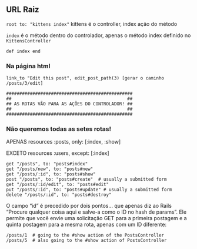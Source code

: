##  URL Raiz 

`root to: "kittens index"`  kittens é o controller, index ação do método

`index` é o método dentro do controlador, apenas o método index definido no  `KittensController`

`def index end`

### Na página html

`link_to "Edit this post", edit_post_path(3) [gerar o caminho /posts/3/edit]`


    ################################################
    ##                                            ##
    ## AS ROTAS VÃO PARA AS AÇÕES DO CONTROLADOR! ##
    ##                                            ##
    ################################################
    

### Não queremos todas as setes rotas! 

  APENAS 
   resources :posts, only: [:index, :show]

  EXCETO
   resources :users, except: [:index] 

  ```
  get "/posts", to: "posts#index"
  get "/posts/new", to: "posts#new"
  get "/posts/:id", to: "posts#show"
  post "/posts", to: "posts#create"  # usually a submitted form
  get "/posts/:id/edit", to: "posts#edit"
  put "/posts/:id", to: "posts#update" # usually a submitted form
  delete "/posts/:id", to: "posts#destroy"

  ```

  O campo “id” é precedido por dois pontos… que apenas diz ao Rails “Procure qualquer coisa aqui e salve-a como o ID no hash de params”. 
  Ele permite que você envie uma solicitação GET para a primeira postagem e a quinta postagem para a mesma rota, apenas com um ID diferente:
  ```
  /posts/1  # going to the #show action of the PostsController
  /posts/5  # also going to the #show action of PostsController
  ```